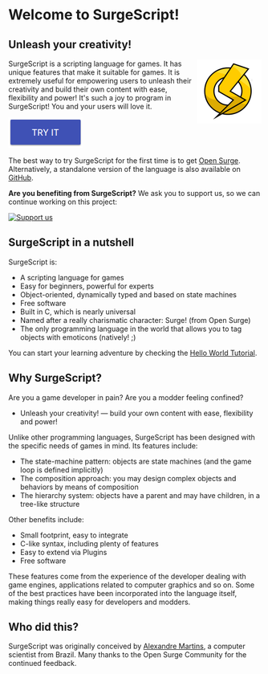 Welcome to SurgeScript!
=======================

Unleash your creativity!
------------------------

<img src="img/opensurge.png" align="right">
SurgeScript is a scripting language for games. It has unique features that make it suitable for games. It is extremely useful for empowering users to unleash their creativity and build their own content with ease, flexibility and power! It's such a joy to program in SurgeScript! You and your users will love it.

[![Download](img/download.png)](download)

The best way to try SurgeScript for the first time is to get [Open Surge](download#open-surge). Alternatively, a standalone version of the language is also available on [GitHub](download#standalone-version).

**Are you benefiting from SurgeScript?** We ask you to support us, so we can continue working on this project:
 
[![Support us](https://www.paypalobjects.com/en_US/i/btn/btn_donateCC_LG.gif)](https://www.paypal.com/cgi-bin/webscr?cmd=_s-xclick&hosted_button_id=3WAZYYTB22KFG)

SurgeScript in a nutshell
-------------------------

SurgeScript is:

* A scripting language for games
* Easy for beginners, powerful for experts
* Object-oriented, dynamically typed and based on state machines
* Free software
* Built in C, which is nearly universal
* Named after a really charismatic character: Surge! (from Open Surge)
* The only programming language in the world that allows you to tag objects with emoticons (natively! ;)

You can start your learning adventure by checking the [Hello World Tutorial](tutorials/hello.md).

Why SurgeScript?
----------------

Are you a game developer in pain? Are you a modder feeling confined?

- Unleash your creativity! — build your own content with ease, flexibility and power!

Unlike other programming languages, SurgeScript has been designed with the specific needs of games in mind. Its features include:

- The state-machine pattern: objects are state machines (and the game loop is defined implicitly)
- The composition approach: you may design complex objects and behaviors by means of composition
- The hierarchy system: objects have a parent and may have children, in a tree-like structure

Other benefits include:

- Small footprint, easy to integrate
- C-like syntax, including plenty of features
- Easy to extend via Plugins
- Free software

These features come from the experience of the developer dealing with game engines, applications related to computer graphics and so on. Some of the best practices have been incorporated into the language itself, making things really easy for developers and modders.

Who did this?
-------------
SurgeScript was originally conceived by [Alexandre Martins](https://github.com/alemart), a computer scientist from Brazil. Many thanks to the Open Surge Community for the continued feedback.